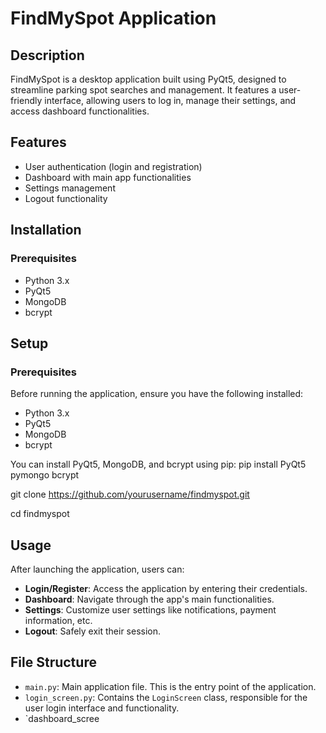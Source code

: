 # FindMySpot Application

## Description
FindMySpot is a desktop application built using PyQt5, designed to streamline parking spot searches and management. It features a user-friendly interface, allowing users to log in, manage their settings, and access dashboard functionalities.

## Features
- User authentication (login and registration)
- Dashboard with main app functionalities
- Settings management
- Logout functionality

## Installation

### Prerequisites
- Python 3.x
- PyQt5
- MongoDB
- bcrypt

## Setup

### Prerequisites
Before running the application, ensure you have the following installed:
- Python 3.x
- PyQt5
- MongoDB
- bcrypt

You can install PyQt5, MongoDB, and bcrypt using pip:
pip install PyQt5 pymongo bcrypt

git clone https://github.com/yourusername/findmyspot.git

cd findmyspot

## Usage
After launching the application, users can:

- **Login/Register**: Access the application by entering their credentials.
- **Dashboard**: Navigate through the app's main functionalities.
- **Settings**: Customize user settings like notifications, payment information, etc.
- **Logout**: Safely exit their session.

## File Structure

- `main.py`: Main application file. This is the entry point of the application.
- `login_screen.py`: Contains the `LoginScreen` class, responsible for the user login interface and functionality.
- `dashboard_scree
